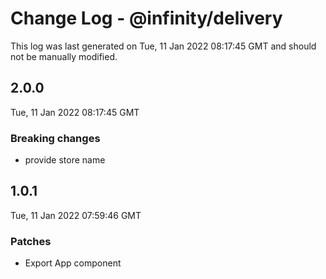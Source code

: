 # Change Log - @infinity/delivery

This log was last generated on Tue, 11 Jan 2022 08:17:45 GMT and should not be manually modified.

## 2.0.0
Tue, 11 Jan 2022 08:17:45 GMT

### Breaking changes

- provide store name

## 1.0.1
Tue, 11 Jan 2022 07:59:46 GMT

### Patches

- Export App component

